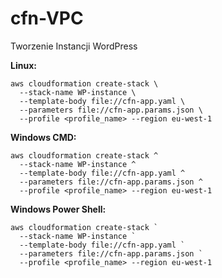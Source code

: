 # cfn-VPC

Tworzenie Instancji WordPress


**Linux:**
```
aws cloudformation create-stack \
  --stack-name WP-instance \
  --template-body file://cfn-app.yaml \
  --parameters file://cfn-app.params.json \
  --profile <profile_name> --region eu-west-1
```


**Windows CMD:**
```
aws cloudformation create-stack ^
  --stack-name WP-instance ^
  --template-body file://cfn-app.yaml ^
  --parameters file://cfn-app.params.json ^
  --profile <profile_name> --region eu-west-1
```


**Windows Power Shell:**
```
aws cloudformation create-stack `
  --stack-name WP-instance `
  --template-body file://cfn-app.yaml `
  --parameters file://cfn-app.params.json `
  --profile <profile_name> --region eu-west-1
```
